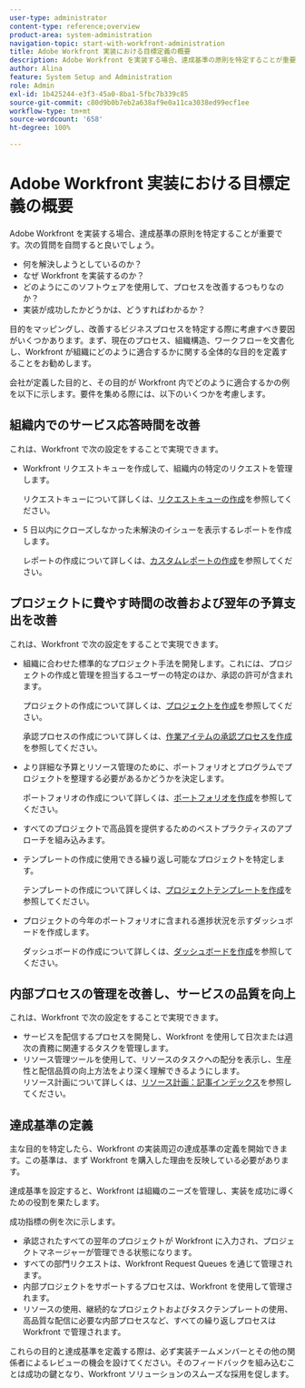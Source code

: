 ```yaml
---
user-type: administrator
content-type: reference;overview
product-area: system-administration
navigation-topic: start-with-workfront-administration
title: Adobe Workfront 実装における目標定義の概要
description: Adobe Workfront を実装する場合、達成基準の原則を特定することが重要です。まず、現在のプロセス、組織構造、ワークフローを文書化し、Workfront が組織にどのように適合するかに関する全体的な目的を定義することをお勧めします。
author: Alina
feature: System Setup and Administration
role: Admin
exl-id: 1b425244-e3f3-45a0-8ba1-5fbc7b339c85
source-git-commit: c80d9b0b7eb2a638af9e0a11ca3038ed99ecf1ee
workflow-type: tm+mt
source-wordcount: '658'
ht-degree: 100%

---
```


# Adobe Workfront 実装における目標定義の概要

<!--Audited: 12/2023-->

Adobe Workfront を実装する場合、達成基準の原則を特定することが重要です。次の質問を自問すると良いでしょう。

* 何を解決しようとしているのか？
* なぜ Workfront を実装するのか？
* どのようにこのソフトウェアを使用して、プロセスを改善するつもりなのか？
* 実装が成功したかどうかは、どうすればわかるか？

目的をマッピングし、改善するビジネスプロセスを特定する際に考慮すべき要因がいくつかあります。まず、現在のプロセス、組織構造、ワークフローを文書化し、Workfront が組織にどのように適合するかに関する全体的な目的を定義することをお勧めします。

会社が定義した目的と、その目的が Workfront 内でどのように適合するかの例を以下に示します。要件を集める際には、以下のいくつかを考慮します。

## 組織内でのサービス応答時間を改善

これは、Workfront で次の設定をすることで実現できます。

* Workfront リクエストキューを作成して、組織内の特定のリクエストを管理します。

  リクエストキューについて詳しくは、[リクエストキューの作成](../../manage-work/requests/create-and-manage-request-queues/create-request-queue.md)を参照してください。

* 5 日以内にクローズしなかった未解決のイシューを表示するレポートを作成します。

  レポートの作成について詳しくは、[カスタムレポートの作成](../../reports-and-dashboards/reports/creating-and-managing-reports/create-custom-report.md)を参照してください。

## プロジェクトに費やす時間の改善および翌年の予算支出を改善

これは、Workfront で次の設定をすることで実現できます。

* 組織に合わせた標準的なプロジェクト手法を開発します。これには、プロジェクトの作成と管理を担当するユーザーの特定のほか、承認の許可が含まれます。

  プロジェクトの作成について詳しくは、[プロジェクトを作成](../../manage-work/projects/create-projects/create-project.md)を参照してください。

  承認プロセスの作成について詳しくは、[作業アイテムの承認プロセスを作成](../../administration-and-setup/customize-workfront/configure-approval-milestone-processes/create-approval-processes.md)を参照してください。

* より詳細な予算とリソース管理のために、ポートフォリオとプログラムでプロジェクトを整理する必要があるかどうかを決定します。

  ポートフォリオの作成について詳しくは、[ポートフォリオを作成](../../manage-work/portfolios/create-and-manage-portfolios/create-portfolios.md)を参照してください。

* すべてのプロジェクトで高品質を提供するためのベストプラクティスのアプローチを組み込みます。
* テンプレートの作成に使用できる繰り返し可能なプロジェクトを特定します。

  テンプレートの作成について詳しくは、[プロジェクトテンプレートを作成](../../manage-work/projects/create-and-manage-templates/create-template.md)を参照してください。

* プロジェクトの今年のポートフォリオに含まれる進捗状況を示すダッシュボードを作成します。

  ダッシュボードの作成について詳しくは、[ダッシュボードを作成](../../reports-and-dashboards/dashboards/creating-and-managing-dashboards/create-dashboard.md)を参照してください。

## 内部プロセスの管理を改善し、サービスの品質を向上

これは、Workfront で次の設定をすることで実現できます。

* サービスを配信するプロセスを開発し、Workfront を使用して日次または週次の責務に関連するタスクを管理します。
* リソース管理ツールを使用して、リソースのタスクへの配分を表示し、生産性と配信品質の向上方法をより深く理解できるようにします。\
  リソース計画について詳しくは、[リソース計画：記事インデックス](../../resource-mgmt/resource-planning/resource-planning-overview.md)を参照してください。

## 達成基準の定義

主な目的を特定したら、Workfront の実装周辺の達成基準の定義を開始できます。この基準は、まず Workfront を購入した理由を反映している必要があります。

達成基準を設定すると、Workfront は組織のニーズを管理し、実装を成功に導くための役割を果たします。

成功指標の例を次に示します。

* 承認されたすべての翌年のプロジェクトが Workfront に入力され、プロジェクトマネージャーが管理できる状態になります。
* すべての部門リクエストは、Workfront Request Queues を通じて管理されます。
* 内部プロジェクトをサポートするプロセスは、Workfront を使用して管理されます。
* リソースの使用、継続的なプロジェクトおよびタスクテンプレートの使用、高品質な配信に必要な内部プロセスなど、すべての繰り返しプロセスは Workfront で管理されます。

これらの目的と達成基準を定義する際は、必ず実装チームメンバーとその他の関係者によるレビューの機会を設けてください。そのフィードバックを組み込むことは成功の鍵となり、Workfront ソリューションのスムーズな採用を促します。
